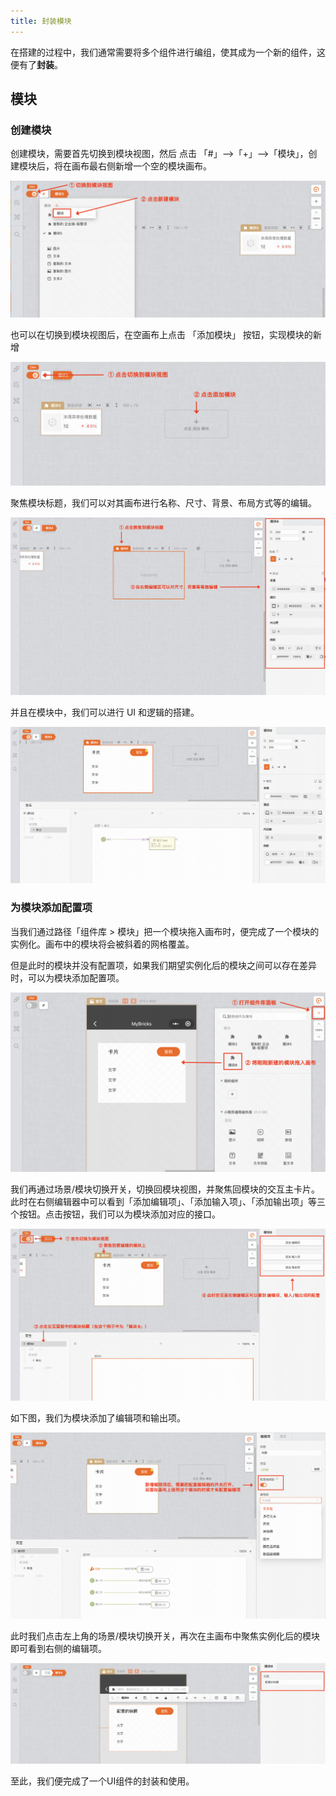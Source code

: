 ```yaml
---
title: 封装模块
---
```


在搭建的过程中，我们通常需要将多个组件进行编组，使其成为一个新的组件，这便有了**封装**。


## 模块

### 创建模块

创建模块，需要首先切换到模块视图，然后 点击 「#」-->「+」-->「模块」，创建模块后，将在画布最右侧新增一个空的模块画布。

![alt text](img/image-12.png)

也可以在切换到模块视图后，在空画布上点击 「添加模块」 按钮，实现模块的新增

![alt text](img/image-13.png)


聚焦模块标题，我们可以对其画布进行名称、尺寸、背景、布局方式等的编辑。

![alt text](img/image-14.png)

并且在模块中，我们可以进行 UI 和逻辑的搭建。

![alt text](img/image-15.png)

### 为模块添加配置项

当我们通过路径「组件库 > 模块」把一个模块拖入画布时，便完成了一个模块的实例化。画布中的模块将会被斜着的网格覆盖。

但是此时的模块并没有配置项，如果我们期望实例化后的模块之间可以存在差异时，可以为模块添加配置项。

![alt text](img/image-16.png)

我们再通过场景/模块切换开关，切换回模块视图，并聚焦回模块的交互主卡片。此时在右侧编辑器中可以看到「添加编辑项」、「添加输入项」、「添加输出项」等三个按钮。点击按钮，我们可以为模块添加对应的接口。

![alt text](img/image-17.png)

如下图，我们为模块添加了编辑项和输出项。

![alt text](img/image-18.png)

此时我们点击左上角的场景/模块切换开关，再次在主画布中聚焦实例化后的模块即可看到右侧的编辑项。

![alt text](img/image-19.png)

至此，我们便完成了一个UI组件的封装和使用。

